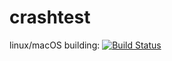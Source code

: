 # crashtest

linux/macOS building: [![Build Status](https://travis-ci.com/cenit/crashtest.svg?token=ujjUseBa9hYbKckXBkxJ&branch=master)](https://travis-ci.com/cenit/crashtest)
